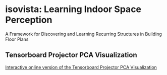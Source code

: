 # isovista: Learning Indoor Space Perception
A Framework for Discovering and Learning Recurring Structures in Building Floor Plans

## Tensorboard Projector PCA Visualization
[Interactive online version of the Tensorboard Projector PCA Visualization](https://projector.tensorflow.org/?config=https://raw.githubusercontent.com/sedand/isovista/master/tf-projector-3426bc5/isovista_projector_config.json)
